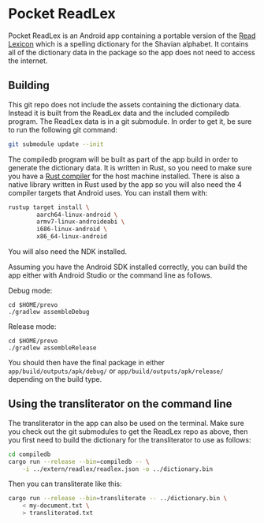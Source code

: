Pocket ReadLex
==============

Pocket ReadLex is an Android app containing a portable version of the
[Read Lexicon](https://readlex.pythonanywhere.com) which is a spelling
dictionary for the Shavian alphabet. It contains all of the dictionary
data in the package so the app does not need to access the internet.

Building
--------

This git repo does not include the assets containing the dictionary
data. Instead it is built from the ReadLex data and the included
compiledb program. The ReadLex data is in a git submodule. In order to
get it, be sure to run the following git command:

```bash
git submodule update --init
```

The compiledb program will be built as part of the app build in order
to generate the dictionary data. It is written in Rust, so you need to
make sure you have a [Rust compiler](https://rustup.rs/) for the host
machine installed. There is also a native library written in Rust used
by the app so you will also need the 4 compiler targets that Android
uses. You can install them with:

```bash
rustup target install \
        aarch64-linux-android \
        armv7-linux-androideabi \
        i686-linux-android \
        x86_64-linux-android
```

You will also need the NDK installed.

Assuming you have the Android SDK installed correctly, you can build
the app either with Android Studio or the command line as follows.

Debug mode:

    cd $HOME/prevo
    ./gradlew assembleDebug

Release mode:

    cd $HOME/prevo
    ./gradlew assembleRelease

You should then have the final package in either
`app/build/outputs/apk/debug/` or `app/build/outputs/apk/release/`
depending on the build type.

Using the transliterator on the command line
--------------------------------------------

The transliterator in the app can also be used on the terminal. Make
sure you check out the git submodules to get the ReadLex repo as
above, then you first need to build the dictionary for the
transliterator to use as follows:

```bash
cd compiledb
cargo run --release --bin=compiledb -- \
    -i ../extern/readlex/readlex.json -o ../dictionary.bin
```

Then you can transliterate like this:

```bash
cargo run --release --bin=transliterate -- ../dictionary.bin \
    < my-document.txt \
    > transliterated.txt
```

